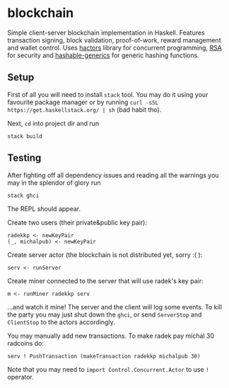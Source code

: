 # blockchain

Simple client-server blockchain implementation in Haskell. Features transaction signing, block validation, proof-of-work, reward management and wallet control. Uses [hactors](http://hackage.haskell.org/package/hactors-0.0.3.1) library for concurrent programming, [RSA](http://hackage.haskell.org/package/RSA-2.3.1) for security and [hashable-generics](https://hackage.haskell.org/package/hashable-generics-1.1.3) for generic hashing functions.

## Setup

First of all you will need to install `stack` tool. You may do it using your favourite package manager or by running `curl -sSL https://get.haskellstack.org/ | sh` (bad habit tho).

Next, `cd` into project dir and run
```
stack build
```

## Testing

After fighting off all dependency issues and reading all the warnings you may in the splendor of glory run
```
stack ghci
```
The REPL should appear.

Create two users (their private&public key pair):

```
radekkp <- newKeyPair
(_, michalpub) <- newKeyPair
```

Create server actor (the blockchain is not distributed yet, sorry :( ):
```
serv <- runServer
```
Create miner connected to the server that will use radek's key pair:
```
m <- runMiner radekkp serv
```
...and watch it mine! The server and the client will log some events. To kill the party you may just shut down the `ghci`, or send `ServerStop` and `ClientStop` to the actors accordingly.

You may manually add new transactions. To make radek pay michal 30 radcoins do:
```
serv ! PushTransaction (makeTransaction radekkp michalpub 30)
```
Note that you may need to `import Control.Concurrent.Actor` to use `!` operator.
